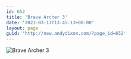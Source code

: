 ```yaml
---
id: 652
title: 'Brave Archer 3'
date: '2023-03-17T13:45:13+00:00'
layout: page
guid: 'http://new.andydixon.com/?page_id=652'
---
```


![Brave Archer 3](https://i0.wp.com/assets.g8x2.ldn.idrivee2-23.com/posters/Brave%20Archer%203%2001.jpg?w=1200&ssl=1 "Brave Archer 3")